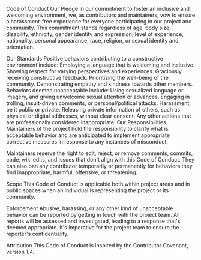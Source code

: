 Code of Conduct
Our Pledge
In our commitment to foster an inclusive and welcoming environment, we, as contributors and maintainers, vow to ensure a harassment-free experience for everyone participating in our project and community. This commitment stands regardless of age, body size, disability, ethnicity, gender identity and expression, level of experience, nationality, personal appearance, race, religion, or sexual identity and orientation.

Our Standards
Positive behaviors contributing to a constructive environment include:
Employing a language that is welcoming and inclusive.
Showing respect for varying perspectives and experiences.
Graciously receiving constructive feedback.
Prioritizing the well-being of the community.
Demonstrating empathy and kindness towards other members.
Behaviors deemed unacceptable include:
Using sexualized language or imagery, and giving unwelcome sexual attention or advances.
Engaging in trolling, insult-driven comments, or personal/political attacks.
Harassment, be it public or private.
Releasing private information of others, such as physical or digital addresses, without clear consent.
Any other actions that are professionally considered inappropriate.
Our Responsibilities
Maintainers of the project hold the responsibility to clarify what is acceptable behavior and are anticipated to implement appropriate corrective measures in response to any instances of misconduct.

Maintainers reserve the right to edit, reject, or remove comments, commits, code, wiki edits, and issues that don't align with this Code of Conduct. They can also ban any contributor temporarily or permanently for behaviors they find inappropriate, harmful, offensive, or threatening.

Scope
This Code of Conduct is applicable both within project areas and in public spaces when an individual is representing the project or its community.

Enforcement
Abusive, harassing, or any other kind of unacceptable behavior can be reported by getting in touch with the project team. All reports will be assessed and investigated, leading to a response that's deemed appropriate. It's imperative for the project team to ensure the reporter's confidentiality.

Attribution
This Code of Conduct is inspired by the Contributor Covenant, version 1.4.
